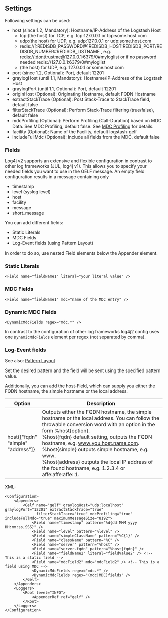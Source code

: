 Settings
--------------
Following settings can be used:

 * host (since 1.2, Mandatory): Hostname/IP-Address of the Logstash Host
     * tcp:(the host) for TCP, e.g. tcp:127.0.0.1 or tcp:some.host.com
     * udp:(the host) for UDP, e.g. udp:127.0.0.1 or udp:some.host.com
     * redis://\[:REDISDB_PASSWORD@\]REDISDB_HOST:REDISDB_PORT/REDISDB_NUMBER#REDISDB_LISTNAME , e.g. redis://:donttrustme@127.0.0.1:6379/0#myloglist or if no password needed redis://127.0.0.1:6379/0#myloglist
     * (the host) for UDP, e.g. 127.0.0.1 or some.host.com
 * port (since 1.2, Optional): Port, default 12201
 * graylogHost (until 1.1, Mandatory): Hostname/IP-Address of the Logstash Host
 * graylogPort (until 1.1, Optional): Port, default 12201
 * originHost (Optional): Originating Hostname, default FQDN Hostname
 * extractStackTrace (Optional): Post Stack-Trace to StackTrace field, default false
 * filterStackTrace (Optional): Perform Stack-Trace filtering (true/false), default false
 * mdcProfiling (Optional): Perform Profiling (Call-Duration) based on MDC Data. See MDC Profiling, default false. See [MDC Profiling](../mdcprofiling.html) for details.
 * facility (Optional): Name of the Facility, default logstash-gelf
 * includeFullMdc (Optional): Include all fields from the MDC, default false

### Fields

Log4j v2 supports an extensive and flexible configuration in contrast to other log frameworks (JUL, log4j v1). This allows you to specify your needed fields you want to use in the GELF message. An empty field configuration results in a message containing only

 * timestamp
 * level (syslog level)
 * host
 * facility
 * message
 * short_message

You can add different fields:

 * Static Literals
 * MDC Fields
 * Log-Event fields (using Pattern Layout)

In order to do so, use nested Field elements below the Appender element.

### Static Literals

    <Field name="fieldName1" literal="your literal value" />
    
### MDC Fields

    <Field name="fieldName1" mdc="name of the MDC entry" />

### Dynamic MDC Fields

    <DynamicMdcFields regex="mdc.*" />

In contrast to the configuration of other log frameworks log4j2 config uses one `DynamicMdcFields` element per regex (not separated by comma).
    
### Log-Event fields

See also: [Pattern Layout](http://logging.apache.org/log4j/2.x/manual/layouts.html#PatternLayout)

Set the desired pattern and the field will be sent using the specified pattern value. 

Additionally, you can add the host-Field, which can supply you either the FQDN hostname, the simple hostname or the local address.

Option | Description
--- | ---
host{["fqdn"<br/>"simple"<br/>"address"]} | Outputs either the FQDN hostname, the simple hostname or the local address. You can follow the throwable conversion word with an option in the form %host{option}. <br/> %host{fqdn} default setting, outputs the FQDN hostname, e.g. www.you.host.name.com. <br/>%host{simple} outputs simple hostname, e.g. www. <br/>%host{address} outputs the local IP address of the found hostname, e.g. 1.2.3.4 or affe:affe:affe::1. 

XML:
    
    <Configuration>
        <Appenders>
            <Gelf name="gelf" graylogHost="udp:localhost" graylogPort="12201" extractStackTrace="true"
                  filterStackTrace="true" mdcProfiling="true" includeFullMdc="true" maximumMessageSize="8192">
                <Field name="timestamp" pattern="%d{dd MMM yyyy HH:mm:ss,SSS}" />
                <Field name="level" pattern="%level" />
                <Field name="simpleClassName" pattern="%C{1}" />
                <Field name="className" pattern="%C" />
                <Field name="server" pattern="%host" />
                <Field name="server.fqdn" pattern="%host{fqdn}" />
                <Field name="fieldName2" literal="fieldValue2" /> <!-- This is a static field -->
                <Field name="mdcField2" mdc="mdcField2" /> <!-- This is a field using MDC -->
                <DynamicMdcFields regex="mdc.*" />
                <DynamicMdcFields regex="(mdc|MDC)fields" />
            </Gelf>
        </Appenders>
        <Loggers>
            <Root level="INFO">
                <AppenderRef ref="gelf" />
            </Root>
        </Loggers>
    </Configuration>
      
      